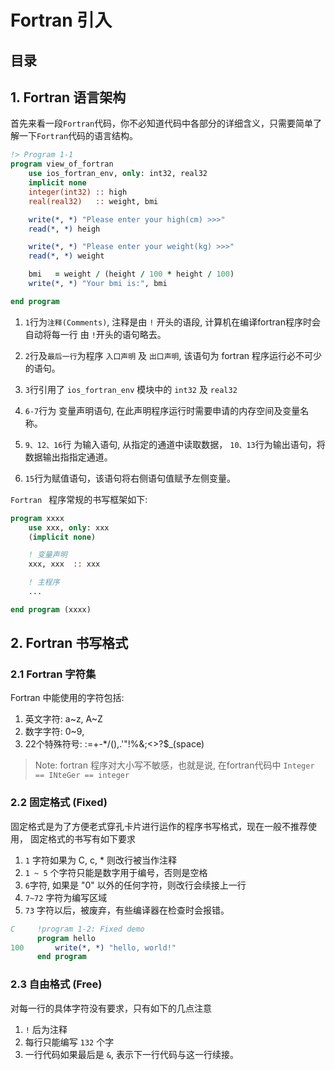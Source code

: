 # Fortran 引入
## 目录
## 1. Fortran 语言架构
首先来看一段`Fortran`代码，你不必知道代码中各部分的详细含义，只需要简单了解一下`Fortran`代码的语言结构。
```fortran
!> Program 1-1
program view_of_fortran
    use ios_fortran_env, only: int32, real32
    implicit none
    integer(int32) :: high
    real(real32)   :: weight, bmi

    write(*, *) "Please enter your high(cm) >>>"
    read(*, *) heigh

    write(*, *) "Please enter your weight(kg) >>>"
    read(*, *) weight

    bmi   = weight / (height / 100 * height / 100)
    write(*, *) "Your bmi is:", bmi

end program
```

1. `1`行为`注释(Comments)`, 注释是由 `!` 开头的语段, 计算机在编译fortran程序时会自动将每一行 由 `!`开头的语句略去。

2. `2`行及`最后一行`为程序 `入口声明` 及 `出口声明`, 该语句为 fortran 程序运行必不可少的语句。

3. `3`行引用了 `ios_fortran_env` 模块中的 `int32` 及 `real32`

3. `6-7`行为 变量声明语句, 在此声明程序运行时需要申请的内存空间及变量名称。

4. `9、12、16`行 为输入语句, 从指定的通道中读取数据， `10、13`行为输出语句，将数据输出指指定通道。

5. `15`行为赋值语句，该语句将右侧语句值赋予左侧变量。

`Fortran ` 程序常规的书写框架如下:
```fortran
program xxxx
    use xxx, only: xxx
    (implicit none)

    ! 变量声明
    xxx, xxx  :: xxx

    ! 主程序
    ...

end program (xxxx)
```

## 2. Fortran 书写格式
### 2.1 Fortran 字符集
Fortran 中能使用的字符包括:
1. 英文字符: a~z, A~Z
2. 数字字符: 0~9,
3. 22个特殊符号: :=+-*/(),.'"!%&;<>?$_(space)
> Note: fortran 程序对大小写不敏感，也就是说, 在fortran代码中
`Integer == INteGer == integer`

### 2.2 固定格式 (Fixed)
固定格式是为了方便老式穿孔卡片进行运作的程序书写格式，现在一般不推荐使用，
固定格式的书写有如下要求
1. `1` 字符如果为 C, c, * 则改行被当作注释
2. `1 ~ 5` 个字符只能是数字用于编号，否则是空格
3. `6`字符, 如果是 "0" 以外的任何字符，则改行会续接上一行
4. `7~72` 字符为编写区域
5. `73` 字符以后，被废弃，有些编译器在检查时会报错。
```fortran
C     !program 1-2: Fixed demo
      program hello
100       write(*, *) "hello, world!"
      end program
```
### 2.3 自由格式 (Free)
对每一行的具体字符没有要求，只有如下的几点注意
1. `!` 后为注释
2. 每行只能编写 `132` 个字
3. 一行代码如果最后是 `&`, 表示下一行代码与这一行续接。
